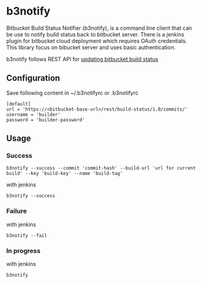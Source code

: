 # b3notify
Bitbucket Build Status Notifier (b3notify), is a command line client that can be use to notify build status back to bitbucket server. There is a jenkins plugin for bitbucket cloud deployment which requires OAuth credentials. This library focus on bibucket server and uses basic authentication.

b3notify follows REST API for [updating bitbucket build status](https://developer.atlassian.com/bitbucket/server/docs/latest/how-tos/updating-build-status-for-commits.html)

## Configuration

  Save following content in ~/.b3notifyrc or .b3notifyrc

  ```
  [default]
  url = 'https://<bitbucket-base-url>/rest/build-status/1.0/commits/'
  username = 'builder'
  password = 'builder-password'
  ```
  
## Usage

### Success
  ```
  b3notify --success --commit 'commit-hash' --build-url 'url for current build' --key 'build-key' --name 'build-tag'
  ```
  
  with jenkins 
  
  ```
  b3notify --success
  ```
  
### Failure
 
  with jenkins 
  
  ```
  b3notify --fail
  ```
  
### In progress
 
  with jenkins 
  
  ```
  b3notify
  ```
